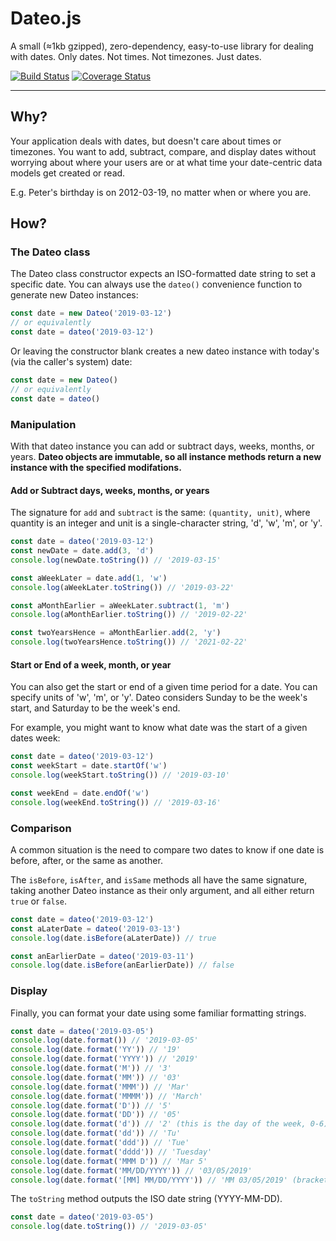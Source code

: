 # Dateo.js
A small (≈1kb gzipped), zero-dependency, easy-to-use library for dealing with dates. Only dates. Not times. Not timezones. Just dates.

[![Build Status](https://travis-ci.org/jmwohl/dateo.js.svg?branch=master)](https://travis-ci.org/jmwohl/dateo.js)
[![Coverage Status](https://coveralls.io/repos/github/jmwohl/dateo.js/badge.svg?branch=master)](https://coveralls.io/github/jmwohl/dateo.js?branch=master)

---

## Why?
Your application deals with dates, but doesn't care about times or timezones. You want to add, subtract, compare, and display dates without worrying about where your users are or at what time your date-centric data models get created or read.

E.g. Peter's birthday is on 2012-03-19, no matter when or where you are.

## How?

### The Dateo class
The Dateo class constructor expects an ISO-formatted date string to set a specific date. You can always use the `dateo()` convenience function to generate
new Dateo instances:

```javascript
const date = new Dateo('2019-03-12')
// or equivalently
const date = dateo('2019-03-12')
```

Or leaving the constructor blank creates a new dateo instance with today's (via the caller's system) date:

```javascript
const date = new Dateo()
// or equivalently
const date = dateo()
```

### Manipulation
With that dateo instance you can add or subtract days, weeks, months, or years. **Dateo objects are immutable, so all instance methods return a
new instance with the specified modifations.**

#### Add or Subtract days, weeks, months, or years
The signature for `add` and `subtract` is the same: `(quantity, unit)`, where quantity is an integer and unit is a single-character string, 'd', 'w', 'm', or 'y'.

```javascript
const date = dateo('2019-03-12')
const newDate = date.add(3, 'd')
console.log(newDate.toString()) // '2019-03-15'

const aWeekLater = date.add(1, 'w')
console.log(aWeekLater.toString()) // '2019-03-22'

const aMonthEarlier = aWeekLater.subtract(1, 'm')
console.log(aMonthEarlier.toString()) // '2019-02-22'

const twoYearsHence = aMonthEarlier.add(2, 'y')
console.log(twoYearsHence.toString()) // '2021-02-22'
```

#### Start or End of a week, month, or year
You can also get the start or end of a given time period for a date. You can specify units of 'w', 'm', or 'y'. Dateo considers Sunday to be the week's start, and Saturday to be the week's end.

For example, you might want to know what date was the start of a given dates week:

```javascript
const date = dateo('2019-03-12')
const weekStart = date.startOf('w')
console.log(weekStart.toString()) // '2019-03-10'

const weekEnd = date.endOf('w')
console.log(weekEnd.toString()) // '2019-03-16'
```

### Comparison
A common situation is the need to compare two dates to know if one date is before, after, or the same as another.

The `isBefore`, `isAfter`, and `isSame` methods all have the same signature, taking another Dateo instance as their only argument, and all either return `true` or `false`.

```javascript
const date = dateo('2019-03-12')
const aLaterDate = dateo('2019-03-13')
console.log(date.isBefore(aLaterDate)) // true

const anEarlierDate = dateo('2019-03-11')
console.log(date.isBefore(anEarlierDate)) // false
```

### Display
Finally, you can format your date using some familiar formatting strings.

```javascript
const date = dateo('2019-03-05')
console.log(date.format()) // '2019-03-05'
console.log(date.format('YY')) // '19'
console.log(date.format('YYYY')) // '2019'
console.log(date.format('M')) // '3'
console.log(date.format('MM')) // '03'
console.log(date.format('MMM')) // 'Mar'
console.log(date.format('MMMM')) // 'March'
console.log(date.format('D')) // '5'
console.log(date.format('DD')) // '05'
console.log(date.format('d')) // '2' (this is the day of the week, 0-6)
console.log(date.format('dd')) // 'Tu'
console.log(date.format('ddd')) // 'Tue'
console.log(date.format('dddd')) // 'Tuesday'
console.log(date.format('MMM D')) // 'Mar 5'
console.log(date.format('MM/DD/YYYY')) // '03/05/2019'
console.log(date.format('[MM] MM/DD/YYYY')) // 'MM 03/05/2019' (brackets escape formatting strings)
```

The `toString` method outputs the ISO date string (YYYY-MM-DD).
```javascript
const date = dateo('2019-03-05')
console.log(date.toString()) // '2019-03-05'
```
